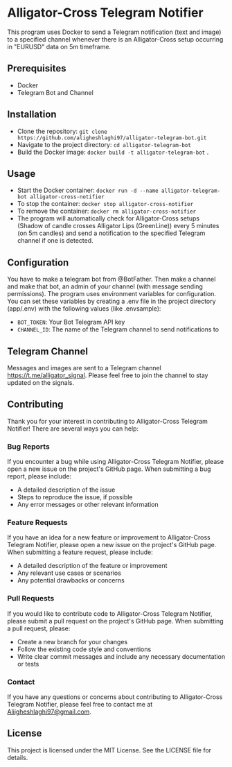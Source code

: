 # Alligator-Cross Telegram Notifier
This program uses Docker to send a Telegram notification (text and image) to a specified channel whenever there is an Alligator-Cross setup occurring in "EURUSD" data on 5m timeframe.

## Prerequisites
* Docker
* Telegram Bot and Channel
## Installation
* Clone the repository: `git clone https://github.com/aligheshlaghi97/alligator-telegram-bot.git`
* Navigate to the project directory: `cd alligator-telegram-bot`
* Build the Docker image: `docker build -t alligator-telegram-bot` .
## Usage
* Start the Docker container: `docker run -d --name alligator-telegram-bot alligator-cross-notifier`
* To stop the container: `docker stop alligator-cross-notifier`
* To remove the container: `docker rm alligator-cross-notifier`
* The program will automatically check for Alligator-Cross setups (Shadow of candle crosses Alligator Lips (GreenLine)) every 5 minutes (on 5m candles) and send a notification to the specified Telegram channel if one is detected.

## Configuration
You have to make a telegram bot from @BotFather. Then make a channel and make that bot, an admin of your channel (with message sending permissions). The program uses environment variables for configuration. You can set these variables by creating a .env file in the project directory (app/.env) with the following values (like .envsample):

* `BOT_TOKEN`: Your Bot Telegram API key 
* `CHANNEL_ID`: The name of the Telegram channel to send notifications to

## Telegram Channel
Messages and images are sent to a Telegram channel https://t.me/alligator_signal. Please feel free to join the channel to stay updated on the signals.

## Contributing
Thank you for your interest in contributing to Alligator-Cross Telegram Notifier! There are several ways you can help:

### Bug Reports
If you encounter a bug while using Alligator-Cross Telegram Notifier, please open a new issue on the project's GitHub page. When submitting a bug report, please include:

* A detailed description of the issue
* Steps to reproduce the issue, if possible
* Any error messages or other relevant information
### Feature Requests 
If you have an idea for a new feature or improvement to Alligator-Cross Telegram Notifier, please open a new issue on the project's GitHub page. When submitting a feature request, please include:

* A detailed description of the feature or improvement
* Any relevant use cases or scenarios
* Any potential drawbacks or concerns
### Pull Requests

If you would like to contribute code to Alligator-Cross Telegram Notifier, please submit a pull request on the project's GitHub page. When submitting a pull request, please:

* Create a new branch for your changes
* Follow the existing code style and conventions
* Write clear commit messages and include any necessary documentation or tests

### Contact
If you have any questions or concerns about contributing to Alligator-Cross Telegram Notifier, please feel free to contact me at Aliigheshlaghi97@gmail.com.







## License
This project is licensed under the MIT License. See the LICENSE file for details.



